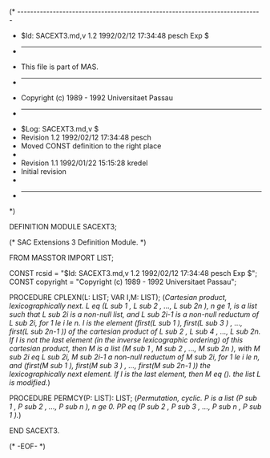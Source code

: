 (* ----------------------------------------------------------------------------
 * $Id: SACEXT3.md,v 1.2 1992/02/12 17:34:48 pesch Exp $
 * ----------------------------------------------------------------------------
 * This file is part of MAS.
 * ----------------------------------------------------------------------------
 * Copyright (c) 1989 - 1992 Universitaet Passau
 * ----------------------------------------------------------------------------
 * $Log: SACEXT3.md,v $
 * Revision 1.2  1992/02/12  17:34:48  pesch
 * Moved CONST definition to the right place
 *
 * Revision 1.1  1992/01/22  15:15:28  kredel
 * Initial revision
 *
 * ----------------------------------------------------------------------------
 *)

DEFINITION MODULE SACEXT3;

(* SAC Extensions 3 Definition Module. *)



FROM MASSTOR IMPORT LIST;

CONST rcsid = "$Id: SACEXT3.md,v 1.2 1992/02/12 17:34:48 pesch Exp $";
CONST copyright = "Copyright (c) 1989 - 1992 Universitaet Passau";



PROCEDURE CPLEXN(L: LIST;  VAR I,M: LIST); 
(*Cartesian product, lexicographically next.  L eq (L sub 1 , L sub 2
, ..., L sub 2n ), n ge 1, is a list such that L sub 2i is a
non-null list, and L sub 2i-1 is a non-null reductum of L sub 2i,
for 1 le i le n.  I is the element (first(L sub 1 ), first(L sub 3 )
, ..., first(L sub 2n-1 )) of the cartesian product of L sub 2 ,
L sub 4 , ..., L sub 2n.  If I is not the last element
(in the inverse lexicographic ordering)
of this cartesian product, then M is a list (M sub 1 ,
M sub 2 , ..., M sub 2n ), with M sub 2i eq L sub 2i,
M sub 2i-1 a non-null reductum of M sub 2i, for 1 le i le n,
and (first(M sub 1 ), first(M sub 3 ) , ..., first(M sub 2n-1 ))
the lexicographically next element.  If I is the
last element, then M eq ().  the list L is modified.*)


PROCEDURE PERMCY(P: LIST): LIST; 
(*Permutation, cyclic.  P is a list (P sub 1 , P sub 2 , ...,
P sub n ), n ge 0.  PP eq (P sub 2 , P sub 3 , ..., P sub n ,
P sub 1 ).*)


END SACEXT3.

(* -EOF- *)
